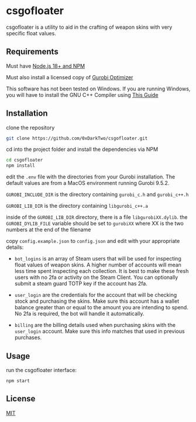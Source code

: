 # csgofloater

csgofloater is a utility to aid in the crafting of weapon skins with very specific float values.

## Requirements

Must have [Node.js 18+ and NPM](https://nodejs.org/en/download/)

Must also install a licensed copy of [Gurobi Optimizer](https://www.gurobi.com/downloads/gurobi-software/)

This software has not been tested on Windows. If you are running Windows, you will have to install the GNU C++ Compiler using [This Guide](https://www3.cs.stonybrook.edu/~alee/g++/g++.html)

## Installation

clone the repository

```bash
git clone https://github.com/0xDarkTwo/csgofloater.git
```

cd into the project folder and install the dependencies via NPM

```bash
cd csgofloater
npm install
```

edit the `.env` file with the directories from your Gurobi installation. The default values are from a MacOS environment running Gurobi 9.5.2.

`GUROBI_INCLUDE_DIR` is the directory containing `gurobi_c.h` and `gurobi_c++.h`

`GUROBI_LIB_DIR` is the directory containing `libgurobi_c++.a`

inside of the `GUROBI_LIB_DIR` directory, there is a file `libgurobiXX.dylib`. the `GUROBI_DYLIB_FILE` variable should be set to `gurobiXX` where XX is the two numbers at the end of the filename

copy `config.example.json` to `config.json` and edit with your appropriate details:

- `bot_logins` is an array of Steam users that will be used for inspecting float values of weapon skins. A higher number of accounts will mean less time spent inspecting each collection. It is best to make these fresh users with no 2fa or activity on the Steam Client. You can optionally submit a steam guard TOTP key if the account has 2fa.

- `user_login` are the credentials for the account that will be checking stock and purchasing the skins. Make sure this account has a wallet balance greater than or equal to the amount you are intending to spend. No 2fa is required, the bot will handle it automatically.

- `billing` are the billing details used when purchasing skins with the `user_login` account. Make sure this info matches that used in previous purchases.

## Usage

run the csgofloater interface:

```
npm start
```

## License

[MIT](https://choosealicense.com/licenses/mit/)

